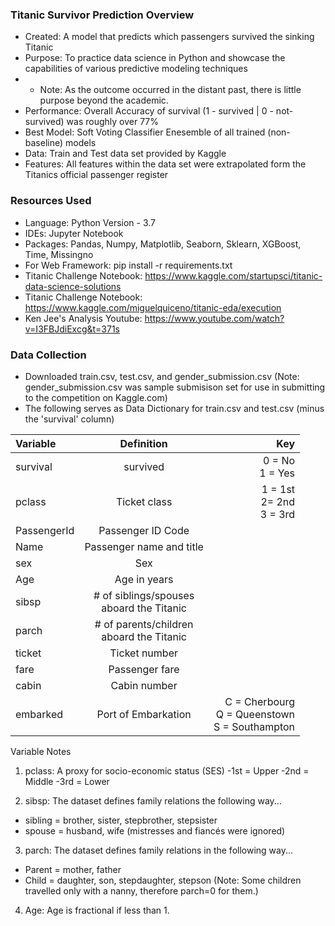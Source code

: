 ### Titanic Survivor Prediction Overview
- Created: A model that predicts which passengers survived the sinking Titanic
- Purpose: To practice data science in Python and showcase the capabilities of various predictive modeling techniques
- - Note: As the outcome occurred in the distant past, there is little purpose beyond the academic.
- Performance: Overall Accuracy of survival (1 - survived | 0 - not-survived) was roughly over 77%
- Best Model: Soft Voting Classifier Enesemble of all trained (non-baseline) models
- Data: Train and Test data set provided by Kaggle
- Features: All features within the data set were extrapolated form the Titanics official passenger register

### Resources Used
- Language: Python Version - 3.7
- IDEs: Jupyter Notebook
- Packages: Pandas, Numpy, Matplotlib, Seaborn, Sklearn, XGBoost, Time, Missingno 
- For Web Framework: pip install -r requirements.txt
- Titanic Challenge Notebook: https://www.kaggle.com/startupsci/titanic-data-science-solutions
- Titanic Challenge Notebook:   https://www.kaggle.com/miguelquiceno/titanic-eda/execution
- Ken Jee's Analysis Youtube:    https://www.youtube.com/watch?v=I3FBJdiExcg&t=371s

### Data Collection
- Downloaded train.csv, test.csv, and gender_submission.csv (Note: gender_submission.csv was sample submisison set for use in submitting to the competition on Kaggle.com)
- The following serves as Data Dictionary for train.csv and test.csv (minus the 'survival' column)

| Variable      | Definition              | Key                      |
| :---          |       :----:            |                     ---: |
| survival      | survived                | 0 = No <br> 1 = Yes          |
| pclass        | Ticket class            | 1 = 1st <br> 2= 2nd <br> 3 = 3rd |
| PassengerId   | Passenger ID Code       |                          |
| Name          | Passenger name and title|                          |
| sex           | Sex                     |                          |
| Age           | Age in years            |                          |
| sibsp         | # of siblings/spouses <br> aboard the Titanic       |                          |
| parch         | # of parents/children <br> aboard the Titanic       |                          |
| ticket        | Ticket number           |                          |
| fare          | Passenger fare          |                          |
| cabin         | Cabin number            |                          |
| embarked      | Port of Embarkation     | C = Cherbourg <br> Q = Queenstown <br> S = Southampton                         |

Variable Notes
1. pclass: A proxy for socio-economic status (SES)
-1st = Upper
-2nd = Middle
-3rd = Lower

2. sibsp: The dataset defines family relations the following way...
- sibling = brother, sister, stepbrother, stepsister
- spouse = husband, wife (mistresses and fiancés were ignored)

3. parch: The dataset defines family relations in the following way...
- Parent = mother, father
- Child = daughter, son, stepdaughter, stepson (Note: Some children travelled only with a nanny, therefore parch=0 for them.)

4. Age: Age is fractional if less than 1. 

